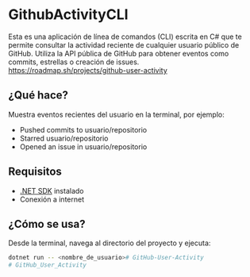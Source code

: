 # GithubActivityCLI

Esta es una aplicación de línea de comandos (CLI) escrita en C# que te permite consultar la actividad reciente de cualquier usuario público de GitHub. Utiliza la API pública de GitHub para obtener eventos como commits, estrellas o creación de issues.
https://roadmap.sh/projects/github-user-activity
##  ¿Qué hace?

Muestra eventos recientes del usuario en la terminal, por ejemplo:

- Pushed commits to usuario/repositorio
- Starred usuario/repositorio
- Opened an issue in usuario/repositorio

##  Requisitos

- [.NET SDK](https://dotnet.microsoft.com/download) instalado
- Conexión a internet

## ¿Cómo se usa?

Desde la terminal, navega al directorio del proyecto y ejecuta:

```bash
dotnet run -- <nombre_de_usuario># GitHub-User-Activity
# GitHub_User_Activity
